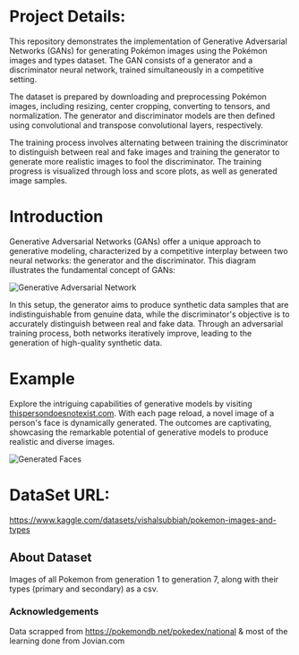 # Project Details:

This repository demonstrates the implementation of Generative Adversarial Networks (GANs) for generating Pokémon images using the Pokémon images and types dataset. The GAN consists of a generator and a discriminator neural network, trained simultaneously in a competitive setting.

The dataset is prepared by downloading and preprocessing Pokémon images, including resizing, center cropping, converting to tensors, and normalization. The generator and discriminator models are then defined using convolutional and transpose convolutional layers, respectively.

The training process involves alternating between training the discriminator to distinguish between real and fake images and training the generator to generate more realistic images to fool the discriminator. The training progress is visualized through loss and score plots, as well as generated image samples.

# Introduction

Generative Adversarial Networks (GANs) offer a unique approach to generative modeling, characterized by a competitive interplay between two neural networks: the generator and the discriminator. This diagram illustrates the fundamental concept of GANs:

![Generative Adversarial Network](https://i.imgur.com/6NMdO9u.png)

In this setup, the generator aims to produce synthetic data samples that are indistinguishable from genuine data, while the discriminator's objective is to accurately distinguish between real and fake data. Through an adversarial training process, both networks iteratively improve, leading to the generation of high-quality synthetic data.

# Example

Explore the intriguing capabilities of generative models by visiting [thispersondoesnotexist.com](https://thispersondoesnotexist.com). With each page reload, a novel image of a person's face is dynamically generated. The outcomes are captivating, showcasing the remarkable potential of generative models to produce realistic and diverse images.

![Generated Faces](https://imgix.bustle.com/inverse/4b/17/8f/0e/cf91/4506/99c7/e6a491c5d4ac/these-people-are-not-real--they-were-produced-by-our-generator-that-allows-control-over-different-a.png)



# DataSet URL: 

https://www.kaggle.com/datasets/vishalsubbiah/pokemon-images-and-types

## About Dataset

Images of all Pokemon from generation 1 to generation 7, along with their types (primary and secondary) as a csv.

### Acknowledgements

Data scrapped from https://pokemondb.net/pokedex/national & most of the learning done from Jovian.com 


